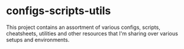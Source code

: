 # configs-scripts-utils

This project contains an assortment of various configs, scripts, cheatsheets, utilities and other resources that I'm sharing over various setups and environments.
